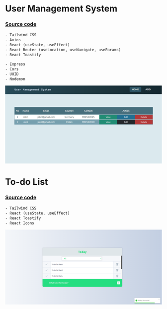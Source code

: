 # User Management System
### <a href="https://github.com/oguzhanuyanik-sr/react-projects/tree/main/src/user-management-system">Source code</a>
```
- Tailwind CSS
- Axios
- React (useState, useEffect)
- React Router (useLocation, useNavigate, useParams)
- React Toastify
```
```
- Express
- Cors
- UUID
- Nodemon
```

<a href="https://github.com/oguzhanuyanik-sr/react-projects/tree/main/src/user-management-system"><img width="600px" src="https://github.com/oguzhanuyanik-sr/react-projects/blob/main/src/user-management-system/screenshot.png?raw=true" /></a>

# To-do List
### <a href="https://github.com/oguzhanuyanik-sr/react-projects/tree/main/src/to-do-list">Source code</a>
```
- Tailwind CSS
- React (useState, useEffect)
- React Toastify
- React Icons
```
<a href="https://github.com/oguzhanuyanik-sr/react-projects/tree/main/src/to-do-list"><img width="600px" src="https://github.com/oguzhanuyanik-sr/react-projects/blob/main/src/to-do-list/screenshot.png?raw=true" /></a>
